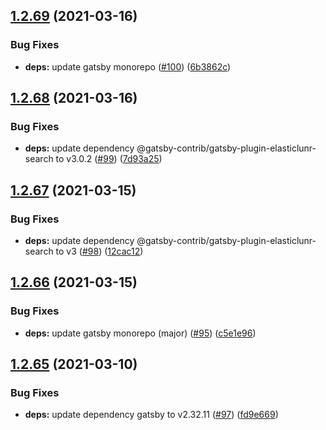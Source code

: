 ## [1.2.69](https://github.com/dds/bosabosa.org/compare/v1.2.68...v1.2.69) (2021-03-16)


### Bug Fixes

* **deps:** update gatsby monorepo ([#100](https://github.com/dds/bosabosa.org/issues/100)) ([6b3862c](https://github.com/dds/bosabosa.org/commit/6b3862c81535a73e64e34126eb82517abbad220b))



## [1.2.68](https://github.com/dds/bosabosa.org/compare/v1.2.67...v1.2.68) (2021-03-16)


### Bug Fixes

* **deps:** update dependency @gatsby-contrib/gatsby-plugin-elasticlunr-search to v3.0.2 ([#99](https://github.com/dds/bosabosa.org/issues/99)) ([7d93a25](https://github.com/dds/bosabosa.org/commit/7d93a25748e463f177234cb186adc9482921c283))



## [1.2.67](https://github.com/dds/bosabosa.org/compare/v1.2.66...v1.2.67) (2021-03-15)


### Bug Fixes

* **deps:** update dependency @gatsby-contrib/gatsby-plugin-elasticlunr-search to v3 ([#98](https://github.com/dds/bosabosa.org/issues/98)) ([12cac12](https://github.com/dds/bosabosa.org/commit/12cac122453694d618b7eecdd3353a0ab8936307))



## [1.2.66](https://github.com/dds/bosabosa.org/compare/v1.2.65...v1.2.66) (2021-03-15)


### Bug Fixes

* **deps:** update gatsby monorepo (major) ([#95](https://github.com/dds/bosabosa.org/issues/95)) ([c5e1e96](https://github.com/dds/bosabosa.org/commit/c5e1e960c8b6a20082321a85337b7a8cdd8a62bb))



## [1.2.65](https://github.com/dds/bosabosa.org/compare/v1.2.64...v1.2.65) (2021-03-10)


### Bug Fixes

* **deps:** update dependency gatsby to v2.32.11 ([#97](https://github.com/dds/bosabosa.org/issues/97)) ([fd9e669](https://github.com/dds/bosabosa.org/commit/fd9e6699f66424cb5419b85b9fdb030f0106c784))



